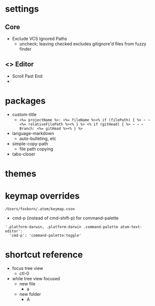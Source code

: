 # settings 

## Core
* Exclude VCS Ignored Paths
  * uncheck; leaving checked excludes gitignore'd files from fuzzy finder

## <> Editor
* Scroll Past End
*

# packages
* custom-title
  * `<%= projectName %>: <%= fileName %><% if (filePath) { %> ~ ~ <%= relativeFilePath %><% } %> <% if (gitHead) { %> ~ ~ ~ Branch: <%= gitHead %><% } %>`
* language-markdown
  * auto-bulleting, etc
* simple-copy-path
  * file path copying
* tabs-closer

# themes

# keymap overrides
`/Users/fosborn/.atom/keymap.cson`
* cmd-p (instead of cmd-shift-p) for command-palette
```
'.platform-darwin, .platform-darwin .command-palette atom-text-editor':
  'cmd-p': 'command-palette:toggle'
```


# shortcut reference
* focus tree view
  * ctl-0
* while tree view focused
  * new file
    * a
  * new folder
    * A
